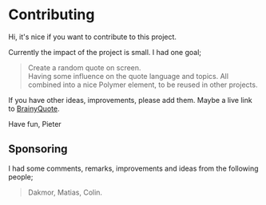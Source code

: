 # Contributing

Hi, it's nice if you want to contribute to this project.  

Currently the impact of the project is small. I had one goal;

> Create a random quote on screen.  
> Having some influence on the quote language and topics.
> All combined into a nice Polymer element, to be reused in other projects.  

If you have other ideas, improvements, please add them. Maybe a live link to [BrainyQuote](https://www.brainyquote.com/).  

Have fun,
Pieter

## Sponsoring

I had some comments, remarks, improvements and ideas from the following people;

> Dakmor, Matias, Colin.
